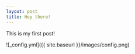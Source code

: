 ```yaml
---
layout: post
title: Hey there!
---
```


This is my first post!

![_config.yml]({{ site.baseurl }}/images/config.png)
